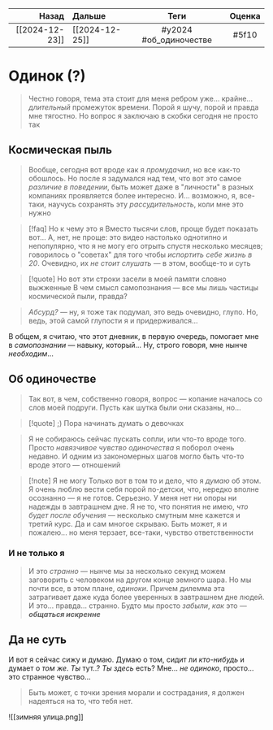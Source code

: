 |          Назад | Дальше         |          Теги          | Оценка |
| --------------:|:-------------- |:----------------------:|:------:|
| [[2024-12-23]] | [[2024-12-25]] | #y2024 #об_одиночестве | #5f10  |

# Одинок (?)
> Честно говоря, тема эта стоит для меня ребром уже... крайне... *длительный* промежуток времени. Порой я шучу, порой и правда мне тягостно. Но вопрос я заключаю в скобки сегодня не просто так

## Космическая пыль
> Вообще, сегодня вот вроде как я *промудачил*, но все как-то обошлось. Но после я задумался над тем, что вот это самое *различие в поведении*, быть может даже в "личности" в разных компаниях проявляется более интересно. И... возможно, я, все-таки, научусь сохранять эту *рассудительность*, коли мне это нужно

> [!faq] Но к чему это я
> Вместо тысячи слов, проще будет показать вот... А, нет, не проще: это видео настолько однотипно и непопулярно, что я не могу его отрыть спустя несколько месяцев; говорилось о "советах" для того чтобы *испортить себе жизнь в 20*. Очевидно, их *не стоит слушать* — в этом, вообще-то и суть

> [!quote] Но вот эти строки засели в моей памяти словно выжженные
> В чем смысл самопознания — все мы лишь частицы космической пыли, правда?

> *Абсурд?* — ну, я тоже так подумал, это ведь очевидно, глупо. Но, ведь, этой самой глупости я и придерживался...

В общем, я считаю, что этот дневник, в первую очередь, помогает мне в *самопознании* — навыку, который... Ну, строго говоря, мне нынче *необходим*...

## Об одиночестве

> Так вот, в чем, собственно говоря, вопрос — копание началось со слов моей подруги. Пусть как шутка были они сказаны, но...

> [!quote] ;)
> Пора начинать думать о девочках

> Я не собираюсь сейчас пускать сопли, или что-то вроде того. Просто *навязчивое чувство одиночества* я поборол очень недавно. И одним из закономерных шагов могло быть что-то вроде этого — отношений

> [!note] Я не могу
> Только вот в том то и дело, что я *думаю* об этом. Я очень люблю вести себя порой по-детски, что, нередко вполне осознанно — я не готов. Серьезно. У меня нет ни опоры ни надежды в завтрашнем дне. Я не то, что понятия не имею, *что будет после обучения* — несколько смутным мне кажется и третий курс. Да и сам многое скрываю. Быть может, я и пожалею... но меня терзает, все-таки, чувство ответственности 

### И не только я

> И это *странно* — нынче мы за несколько секунд можем заговорить с человеком на другом конце земного шара. Но мы почти все, в этом плане, *одиноки*. Причем дилемма эта затрагивает даже куда более уверенных в завтрашнем дне людей. И это... правда... странно. Будто мы просто *забыли*, *как* это — ***общаться искренне***

## Да не суть

И вот я сейчас сижу и думаю. Думаю о том, сидит ли *кто-нибудь* и думает о *том же*. *Ты* тут..? *Ты здесь* есть? Мне... *не одиноко*, просто... это странное чувство...
> Быть может, с точки зрения морали и сострадания, я должен надеяться на то, что тебя нет.
> 
![[зимняя улица.png]]